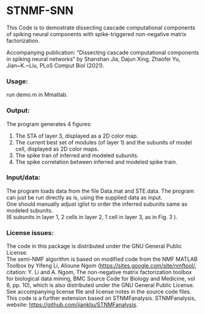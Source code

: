 # STNMF-SNN

This Code is to demostrate dissecting cascade computational components of spiking neural components with spike-triggered non-negative matrix factorization.

Accompanying publication:
“Dissecting cascade computational components in spiking neural networks”
by Shanshan Jia, Dajun Xing, Zhaofei Yu, Jian~K.~Liu, PLoS Comput Biol (2021).


### Usage:
run demo.m in Mmatlab.

### Output:
The program generates 4 figures:<br>
1. The STA of layer 3, displayed as a 2D color map.<br>
2. The current best set of modules (of layer 1) and the subunits of model cell, displayed as 2D color maps.<br>
3. The spike tran of inferred and modeled subunits.<br>
4. The spike correlation between inferred and modeled spike train.

### Input/data:
The program loads data from the file Data.mat and STE.data. The program can just be run directly as is, using the supplied data as input. <br>
One should manually adjust iglist to order the inferred subunits same as modeled subunits. <br>
(6 subunits in layer 1, 2 cells in layer 2, 1 cell in layer 3, as in Fig. 3 ).


### License issues:
The code in this package is distributed under the GNU General Public License.<br>
The semi-NMF algorithm is based on modified code from the NMF MATLAB Toolbox by Yifeng Li, Alioune Ngom (https://sites.google.com/site/nmftool/, citation: Y. Li and A. Ngom, The non-negative matrix factorization toolbox for biological data mining, BMC Source Code for Biology and Medicine, vol 8, pp. 10), which is also distributed under the GNU General Public License. See accompanying license file and license notes in the source code files.<br>
This code is a further extension based on STNMFanalysis.  STNMFanalysis, website: https://github.com/jiankliu/STNMFanalysis.

